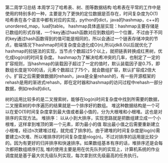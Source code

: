 第二周学习总结
本周学习了哈希表、树、图等数据结构
哈希表在平常的工作中是使用的特别多的一种，主要是为了更快的定位数据是否存在，时间复杂度为O(1)
哈希表在各个语言中都有对应的实现，python的dict，java的hashmap，c++的unordered_map，lua的table。
hashmap具体底层实现：hashmap主要存储是已数组的形式存储，一个key通过hash函数对应到数组的一个位置，不过由于不同的key通过hash函数得到的值可能是相同的，所以会通过一个链表存储冲突的节点，极端情况下hashmap时间复杂度会退化成O(n),所以jdk8.0以后就优化了hashmap的拉链法的实现，当节点个数超过5个以上，就把链表转换成红黑树，优化成log(n)的时间复杂度。
hashmap为了解决哈希冲突的几率，也制定了一定的扩容规则，当hashmap的装载因子超过了一定的值时，默认装载因子是0.75，即数组长度是100的话，元素个数超过了75个，就会数组扩容，默认扩容成2倍大小。扩容之后需要做数据的rehash，java是全量rehash的，有一些开源框架的rehash是用的渐进式rehash，即在定时器和hashmap的访问过程中rehash一部分数据，例如redis的dict。

树的运用比较多的是二叉搜索树，能够在log(n)时间复杂度中找到所需要的数据，二叉搜索树的中序遍历的结果就是一个排序好的数组。
堆这种数据结构是一个可以在爱O(1)时间复杂度拿到最大值或者最小值的，分为大根堆和小根堆。这也是对排序的实现方法。
堆排序：
以从小到大排序，实现思路就是把数组建立成一个小根堆，这样拿到堆顶的第一个元素，即为最小的值
取出最小值之后需要重新建立小根堆，经过n次建堆过程，就完成了排序的。由于建堆的时间复杂度是log(n)需要建立n次堆、所以堆排序的时间复杂度是nlog(n)。不过对排序的运用是比较少的。因为有更好的归并排序和快速排序。如果数组基本有序的话，堆排序还是会每次都把数组顺序打乱
堆的使用主要是用在优先队列的实现上，计算机系统的作业调度就是基于最大优先级队列实现，每次拿到优先级最高的任务执行。

